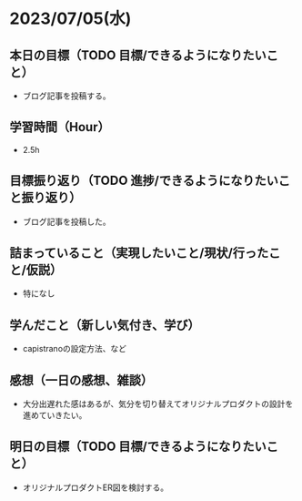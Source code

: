 
# 2023/07/05(水)

## 本日の目標（TODO 目標/できるようになりたいこと）

- ブログ記事を投稿する。

## 学習時間（Hour）

- 2.5h

## 目標振り返り（TODO 進捗/できるようになりたいこと振り返り）

- ブログ記事を投稿した。

## 詰まっていること（実現したいこと/現状/行ったこと/仮説）

- 特になし

## 学んだこと（新しい気付き、学び）

- capistranoの設定方法、など

## 感想（一日の感想、雑談）

- 大分出遅れた感はあるが、気分を切り替えてオリジナルプロダクトの設計を進めていきたい。

## 明日の目標（TODO 目標/できるようになりたいこと）

- オリジナルプロダクトER図を検討する。
